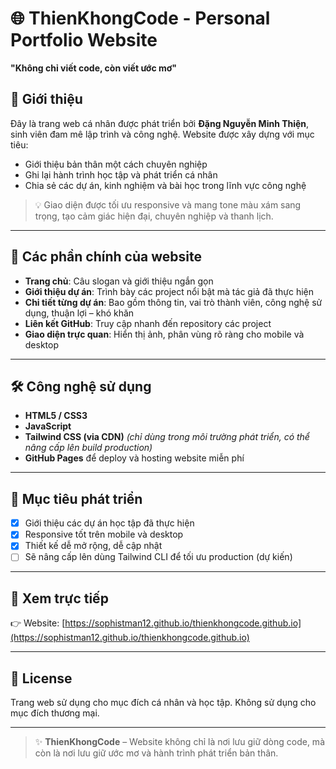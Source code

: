 # 🌐 ThienKhongCode - Personal Portfolio Website

**"Không chỉ viết code, còn viết ước mơ"**

## 📖 Giới thiệu

Đây là trang web cá nhân được phát triển bởi **Đặng Nguyễn Minh Thiện**, sinh viên đam mê lập trình và công nghệ. Website được xây dựng với mục tiêu:

- Giới thiệu bản thân một cách chuyên nghiệp
- Ghi lại hành trình học tập và phát triển cá nhân
- Chia sẻ các dự án, kinh nghiệm và bài học trong lĩnh vực công nghệ

> 💡 Giao diện được tối ưu responsive và mang tone màu xám sang trọng, tạo cảm giác hiện đại, chuyên nghiệp và thanh lịch.

---

## 🧩 Các phần chính của website

- **Trang chủ**: Câu slogan và giới thiệu ngắn gọn
- **Giới thiệu dự án**: Trình bày các project nổi bật mà tác giả đã thực hiện
- **Chi tiết từng dự án**: Bao gồm thông tin, vai trò thành viên, công nghệ sử dụng, thuận lợi – khó khăn
- **Liên kết GitHub**: Truy cập nhanh đến repository các project
- **Giao diện trực quan**: Hiển thị ảnh, phân vùng rõ ràng cho mobile và desktop

---

## 🛠️ Công nghệ sử dụng

- **HTML5 / CSS3**
- **JavaScript**
- **Tailwind CSS (via CDN)** _(chỉ dùng trong môi trường phát triển, có thể nâng cấp lên build production)_
- **GitHub Pages** để deploy và hosting website miễn phí

---

## 🧪 Mục tiêu phát triển

- [x] Giới thiệu các dự án học tập đã thực hiện
- [x] Responsive tốt trên mobile và desktop
- [x] Thiết kế dễ mở rộng, dễ cập nhật
- [ ] Sẽ nâng cấp lên dùng Tailwind CLI để tối ưu production (dự kiến)

---

## 📁 Xem trực tiếp

👉 Website: [https://sophistman12.github.io/thienkhongcode.github.io](https://sophistman12.github.io/thienkhongcode.github.io)

---

## 📌 License

Trang web sử dụng cho mục đích cá nhân và học tập. Không sử dụng cho mục đích thương mại.

---

> ✨ **ThienKhongCode** – Website không chỉ là nơi lưu giữ dòng code, mà còn là nơi lưu giữ ước mơ và hành trình phát triển bản thân.
